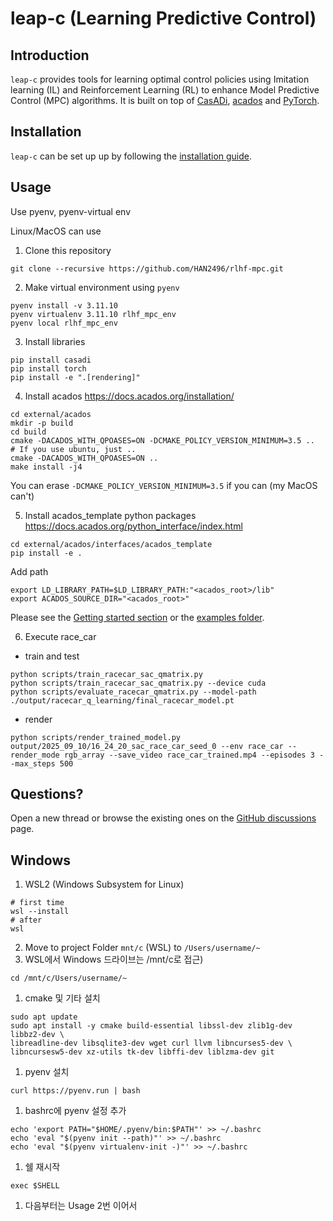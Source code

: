 # leap-c (Learning Predictive Control)

## Introduction

`leap-c` provides tools for learning optimal control policies using Imitation learning (IL) and Reinforcement Learning (RL) to enhance Model Predictive Control (MPC) algorithms. It is built on top of [CasADi](https://web.casadi.org/), [acados](https://docs.acados.org/index.html) and [PyTorch](https://pytorch.org/).

## Installation

`leap-c` can be set up up by following the [installation guide](https://leap-c.github.io/leap-c/installation.html).

## Usage
Use pyenv, pyenv-virtual env

Linux/MacOS can use

1. Clone this repository
```
git clone --recursive https://github.com/HAN2496/rlhf-mpc.git
```

2. Make virtual environment using `pyenv`
```
pyenv install -v 3.11.10
pyenv virtualenv 3.11.10 rlhf_mpc_env
pyenv local rlhf_mpc_env
```

3. Install libraries
```
pip install casadi
pip install torch
pip install -e ".[rendering]"
```

4. Install acados
https://docs.acados.org/installation/
```
cd external/acados
mkdir -p build
cd build
cmake -DACADOS_WITH_QPOASES=ON -DCMAKE_POLICY_VERSION_MINIMUM=3.5 ..
# If you use ubuntu, just ..
cmake -DACADOS_WITH_QPOASES=ON ..
make install -j4
```
You can erase `-DCMAKE_POLICY_VERSION_MINIMUM=3.5` if you can (my MacOS can't)


5. Install acados_template python packages
https://docs.acados.org/python_interface/index.html
```
cd external/acados/interfaces/acados_template
pip install -e .
```
Add path
```
export LD_LIBRARY_PATH=$LD_LIBRARY_PATH:"<acados_root>/lib"
export ACADOS_SOURCE_DIR="<acados_root>"
```

Please see the [Getting started section](https://leap-c.github.io/leap-c/getting_started/index.html) or the [examples folder](https://github.com/leap-c/leap-c/tree/main/leap_c/examples).

6. Execute race_car
- train and test
```
python scripts/train_racecar_sac_qmatrix.py
python scripts/train_racecar_sac_qmatrix.py --device cuda
python scripts/evaluate_racecar_qmatrix.py --model-path ./output/racecar_q_learning/final_racecar_model.pt
```

- render
```
python scripts/render_trained_model.py output/2025_09_10/16_24_20_sac_race_car_seed_0 --env race_car --render_mode rgb_array --save_video race_car_trained.mp4 --episodes 3 --max_steps 500
```

## Questions?

Open a new thread or browse the existing ones on the [GitHub discussions](https://github.com/leap-c/leap-c/discussions) page.

## Windows
1. WSL2 (Windows Subsystem for Linux)
```
# first time
wsl --install
# after
wsl
```
2. Move to project Folder
`mnt/c` (WSL) to `/Users/username/~`
3. WSL에서 Windows 드라이브는 /mnt/c로 접근)
```
cd /mnt/c/Users/username/~
```

1. cmake 및 기타 설치
```
sudo apt update
sudo apt install -y cmake build-essential libssl-dev zlib1g-dev libbz2-dev \
libreadline-dev libsqlite3-dev wget curl llvm libncurses5-dev \
libncursesw5-dev xz-utils tk-dev libffi-dev liblzma-dev git
```

1. pyenv 설치
```
curl https://pyenv.run | bash
```

1. bashrc에 pyenv 설정 추가
```
echo 'export PATH="$HOME/.pyenv/bin:$PATH"' >> ~/.bashrc
echo 'eval "$(pyenv init --path)"' >> ~/.bashrc
echo 'eval "$(pyenv virtualenv-init -)"' >> ~/.bashrc
```

1. 쉘 재시작
```
exec $SHELL
```

1. 다음부터는 Usage 2번 이어서